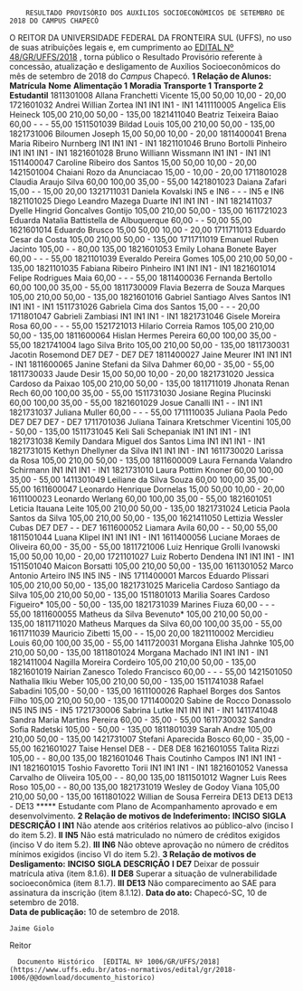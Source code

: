         RESULTADO PROVISÓRIO DOS AUXÍLIOS SOCIOECONÔMICOS DE SETEMBRO DE 2018 DO CAMPUS CHAPECÓ  

 O REITOR DA UNIVERSIDADE FEDERAL DA FRONTEIRA SUL (UFFS), no uso de suas atribuições legais e, em cumprimento ao [EDITAL Nº 48/GR/UFFS/2018](https://www.uffs.edu.br/atos-normativos/edital/gr/2018-0048)  , torna público o Resultado Provisório referente à concessão, atualização e desligamento de Auxílios Socioeconômicos do mês de setembro de 2018 do *Campus* Chapecó.  **1 Relação de Alunos:**      **Matrícula**    **Nome**    **Alimentação 1**    **Moradia**    **Transporte 1**    **Transporte 2**    **Estudantil**      1811301008   Allana Franchetti Vicente   15,00   50,00   10,00   -   20,00     1721601032   Andrei Willian Zortea   IN1   IN1   IN1   -   IN1     1411110005   Angelica Elis Heineck   105,00   210,00   50,00   -   135,00     1821411040   Beatriz Teixeira Baiao   60,00   -   -   -   55,00     1511501039   Bildad Louis   105,00   210,00   50,00   -   135,00     1821731006   Biloumen Joseph   15,00   50,00   10,00   -   20,00     1811400041   Brena Maria Ribeiro Nurnberg   IN1   IN1   IN1   -   IN1     1821101046   Bruno Bortolli Pinheiro   IN1   IN1   IN1   -   IN1     1821601028   Bruno Williann Wissmann   IN1   IN1   -   IN1   IN1     1511400047   Caroline Ribeiro dos Santos   15,00   50,00   10,00   -   20,00     1421501004   Chaiani Rozo da Anunciacao   15,00   -   10,00   -   20,00     1711801028   Claudia Araujo Silva   60,00   100,00   35,00   -   55,00     1421801023   Daiana Zafari   15,00   -   -   15,00   20,00     1321711031   Daniela Kovalski   IN5 e IN6   -   -   -   IN5 e IN6     1821101025   Diego Leandro Mazega Duarte   IN1   IN1   IN1   -   IN1     1821411037   Dyelle Hingrid Goncalves Gontijo   105,00   210,00   50,00   -   135,00     1611721023   Eduarda Natalia Battistella de Albuquerque   60,00   -   -   50,00   55,00     1621601014   Eduardo Brusco   15,00   50,00   10,00   -   20,00     1711711013   Eduardo Cesar da Costa   105,00   210,00   50,00   -   135,00     1711711019   Emanuel Ruben Jacinto   105,00   -   -   80,00   135,00     1821601053   Emily Lohana Bonete Bayer   60,00   -   -   -   55,00     1821101039   Everaldo Pereira Gomes   105,00   210,00   50,00   -   135,00     1821101035   Fabiana Ribeiro Pinheiro   IN1   IN1   IN1   -   IN1     1821601014   Felipe Rodrigues Maia   60,00   -   -   -   55,00     1811400036   Fernanda Bertollo   60,00   100,00   35,00   -   55,00     1811730009   Flavia Bezerra de Souza Marques   105,00   210,00   50,00   -   135,00     1821601016   Gabriel Santiago Alves Santos   IN1   IN1   IN1   -   IN1     1511731026   Gabriela Cima dos Santos   15,00   -   -   -   20,00     1711801047   Gabrieli Zambiasi   IN1   IN1   IN1   -   IN1     1821731046   Gisele Moreira Rosa   60,00   -   -   -   55,00     1521721013   Hilario Correia Ramos   105,00   210,00   50,00   -   135,00     1811600064   Hislan Hermes Pereira   60,00   100,00   35,00   -   55,00     1821741004   Iago Silva Brito   105,00   210,00   50,00   -   135,00     1811730031   Jacotin Rosemond   DE7   DE7   -   DE7   DE7     1811400027   Jaine Meurer   IN1   IN1   IN1   -   IN1     1811600065   Janine Stefani da Silva Dahmer   60,00   -   35,00   -   55,00     1811730033   Jaude Desir   15,00   50,00   10,00   -   20,00     1821731020   Jessica Cardoso da Paixao   105,00   210,00   50,00   -   135,00     1811711019   Jhonata Renan Rech   60,00   100,00   35,00   -   55,00     1511731030   Josiane Regina Plucinski   60,00   100,00   35,00   -   55,00     1821601029   Josue Canalli   IN1   -   -   IN1   IN1     1821731037   Juliana Muller   60,00   -   -   -   55,00     1711110035   Juliana Paola Pedo   DE7   DE7   DE7   -   DE7     1711701036   Juliana Tainara Kretschmer Vicentini   105,00   -   50,00   -   135,00     1511731045   Keli Sali Schepaniak   IN1   IN1   IN1   -   IN1     1821731038   Kemily Dandara Miguel dos Santos Lima   IN1   IN1   IN1   -   IN1     1821731015   Kethyn Dhellyner da Silva   IN1   IN1   IN1   -   IN1     1611730020   Larissa da Rosa   105,00   210,00   50,00   -   135,00     1811600009   Laura Fernanda Valandro Schirmann   IN1   IN1   IN1   -   IN1     1821731010   Laura Pottim Knoner   60,00   100,00   35,00   -   55,00     1411301049   Leiliane da Silva Souza   60,00   100,00   35,00   -   55,00     1611600047   Leonardo Henrique Dornelas   15,00   50,00   10,00   -   20,00     1611100023   Leonardo Werlang   60,00   100,00   35,00   -   55,00     1821601051   Leticia Itauana Leite   105,00   210,00   50,00   -   135,00     1821731024   Leticia Paola Santos da Silva   105,00   210,00   50,00   -   135,00     1621411050   Lettizia Wessler Cubas   DE7   DE7   -   -   DE7     1611600052   Liamara Avila   60,00   -   -   50,00   55,00     1811501044   Luana Klipel   IN1   IN1   IN1   -   IN1     1611400056   Luciane Moraes de Oliveira   60,00   -   35,00   -   55,00     1811721006   Luiz Henrique Grolli Ivanowski   15,00   50,00   10,00   -   20,00     1721101027   Luiz Roberto Dendena   IN1   IN1   IN1   -   IN1     1511501040   Maicon Borsatti   105,00   210,00   50,00   -   135,00     1611301052   Marco Antonio Arteiro   IN5   IN5   IN5   -   IN5     1711400001   Marcos Eduardo Plissari   105,00   210,00   50,00   -   135,00     1821731025   Maricelia Cardoso Santiago da Silva   105,00   210,00   50,00   -   135,00     1511801013   Marilia Soares Cardoso Figueiro*   105,00   -   50,00   -   135,00     1821731039   Marines Fiuza   60,00   -   -   -   55,00     1811600055   Matheus da Silva Bevenuto*   105,00   210,00   50,00   -   135,00     1811711020   Matheus Marques da Silva   60,00   100,00   35,00   -   55,00     1611711039   Mauricio Zibetti   15,00   -   -   15,00   20,00     1821110002   Mercidieu Louis   60,00   100,00   35,00   -   55,00     1411720031   Morgana Elisha Jahnke   105,00   210,00   50,00   -   135,00     1811801024   Morgana Machado   IN1   IN1   IN1   -   IN1     1821411004   Nagilla Moreira Cordeiro   105,00   210,00   50,00   -   135,00     1821601019   Nairian Zanesco Toledo Francisco   60,00   -   -   -   55,00     1421501050   Nathalia Ilkiu Weber   105,00   210,00   50,00   -   135,00     1511741038   Rafael Sabadini   105,00   -   50,00   -   135,00     1611100026   Raphael Borges dos Santos Filho   105,00   210,00   50,00   -   135,00     1711400020   Sabine de Rocco Donassolo   IN5   IN5   IN5   -   IN5     1721730006   Sabrina Lutke   IN1   IN1   IN1   -   IN1     1411741048   Sandra Maria Martins Pereira   60,00   -   35,00   -   55,00     1611730032   Sandra Sofia Radetski   105,00   -   50,00   -   135,00     1811801039   Sarah Andre   105,00   210,00   50,00   -   135,00     1421731007   Stefani Aparecida Bosco   60,00   -   35,00   -   55,00     1621601027   Taise Hensel   DE8   -   -   DE8   DE8     1621601055   Talita Rizzi   105,00   -   -   80,00   135,00     1821601046   Thais Coutinho Campos   IN1   IN1   IN1   -   IN1     1821601015   Toshio Favoretto Torii   IN1   IN1   IN1   -   IN1     1821601052   Vanessa Carvalho de Oliveira   105,00   -   -   80,00   135,00     1811501012   Wagner Luis Rees Roso   105,00   -   -   80,00   135,00     1821731019   Wesley de Godoy Viana   105,00   210,00   50,00   -   135,00     1611801022   Willian de Sousa Ferreira   DE13   DE13   DE13   -   DE13     ***** Estudante com Plano de Acompanhamento aprovado e em desenvolvimento.  **2 Relação de motivos de Indeferimento:**      **INCISO**    **SIGLA**    **DESCRIÇÃO**      **I**    **IN1**    Não atende aos critérios relativos ao público-alvo (inciso I do item 5.2).     **II**    **IN5**    Não está matriculado no número de créditos exigidos (inciso V do item 5.2).     **III**    **IN6**    Não obteve aprovação no número de créditos mínimos exigidos (inciso VI do item 5.2).      **3 Relação de motivos de Desligamento:**      **INCISO**    **SIGLA**    **DESCRIÇÃO**      **I**    **DE7**    Deixar de possuir matrícula ativa (item 8.1.6).     **II**    **DE8**    Superar a situação de vulnerabilidade socioeconômica (item 8.1.7).     **III**    **DE13**    Não comparecimento ao SAE para assinatura da inscrição (item 8.1.12).          **Data do ato:** Chapecó-SC, 10 de setembro de 2018.   
 **Data de publicação:**  10 de setembro de 2018. 

    Jaime Giolo   
 Reitor 

      Documento Histórico  [EDITAL Nº 1006/GR/UFFS/2018](https://www.uffs.edu.br/atos-normativos/edital/gr/2018-1006/@@download/documento_historico)     
      